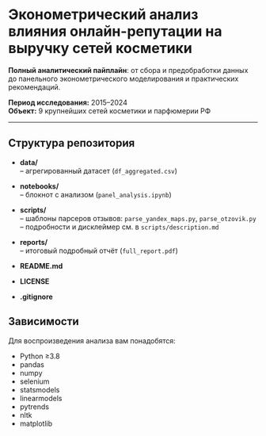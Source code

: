 # Эконометрический анализ влияния онлайн-репутации на выручку сетей косметики

**Полный аналитический пайплайн**: от сбора и предобработки данных до панельного эконометрического моделирования и практических рекомендаций.

**Период исследования:** 2015–2024  
**Объект:** 9 крупнейших сетей косметики и парфюмерии РФ

---

## Структура репозитория

- **data/**  
  – агрегированный датасет (`df_aggregated.csv`)

- **notebooks/**  
  – блокнот с анализом (`panel_analysis.ipynb`)

- **scripts/**  
  – шаблоны парсеров отзывов: `parse_yandex_maps.py`, `parse_otzovik.py`  
  – подробности и дисклеймер см. в `scripts/description.md`

- **reports/**  
  – итоговый подробный отчёт (`full_report.pdf`)  

- **README.md**  

- **LICENSE**  

- **.gitignore**

## Зависимости

Для воспроизведения анализа вам понадобятся:

- Python ≥3.8  
- pandas  
- numpy  
- selenium  
- statsmodels  
- linearmodels  
- pytrends  
- nltk  
- matplotlib  
